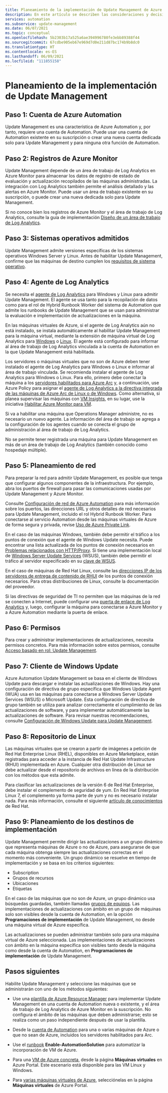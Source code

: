 ```yaml
---
title: Planeamiento de la implementación de Update Management de Azure Automation
description: En este artículo se describen las consideraciones y decisiones que se deben tomar para preparar la implementación de Update Management de Azure Automation.
services: automation
ms.subservice: update-management
ms.date: 06/07/2021
ms.topic: conceptual
ms.openlocfilehash: 5b2303b17a525a6ae394996780fe3ebb89388f44
ms.sourcegitcommit: 67cdbe905eb67e969d7d0e211d87bc174b9b8dc0
ms.translationtype: HT
ms.contentlocale: es-ES
ms.lasthandoff: 06/09/2021
ms.locfileid: "111855158"
---
```

# <a name="plan-your-update-management-deployment"></a>Planeamiento de la implementación de Update Management

## <a name="step-1---automation-account"></a>Paso 1: Cuenta de Azure Automation

Update Management es una característica de Azure Automation y, por tanto, requiere una cuenta de Automation. Puede usar una cuenta de Automation existente en su suscripción o crear una nueva cuenta dedicada solo para Update Management y para ninguna otra función de Automation.

## <a name="step-2---azure-monitor-logs"></a>Paso 2: Registros de Azure Monitor

Update Management depende de un área de trabajo de Log Analytics en Azure Monitor para almacenar los datos de registro de estado de evaluación y actualización recopilados de las máquinas administradas. La integración con Log Analytics también permite el análisis detallado y las alertas en Azure Monitor. Puede usar un área de trabajo existente en su suscripción, o puede crear una nueva dedicada solo para Update Management.

Si no conoce bien los registros de Azure Monitor y el área de trabajo de Log Analytics, consulte la guía de implementación [Diseño de un área de trabajo de Log Analytics](../../azure-monitor/logs/design-logs-deployment.md). 

## <a name="step-3---supported-operating-systems"></a>Paso 3: Sistemas operativos admitidos

Update Management admite versiones específicas de los sistemas operativos Windows Server y Linux. Antes de habilitar Update Management, confirme que las máquinas de destino cumplen los [requisitos de sistema operativo](operating-system-requirements.md). 

## <a name="step-4---log-analytics-agent"></a>Paso 4: Agente de Log Analytics

Se necesita el [agente de Log Analytics](../../azure-monitor/agents/log-analytics-agent.md) para Windows y Linux para admitir Update Management. El agente se usa tanto para la recopilación de datos como para el rol de Hybrid Runbook Worker del sistema de Automation que admite los runbooks de Update Management que se usan para administrar la evaluación e implementación de actualizaciones en la máquina. 

En las máquinas virtuales de Azure, si el agente de Log Analytics aún no está instalado, se instala automáticamente al habilitar Update Management para la máquina virtual, mediante la extensión de máquina virtual de Log Analytics para [Windows](../../virtual-machines/extensions/oms-windows.md) o [Linux](../../virtual-machines/extensions/oms-linux.md). El agente está configurado para informar al área de trabajo de Log Analytics vinculada a la cuenta de Automation en la que Update Management está habilitada.

Los servidores o máquinas virtuales que no son de Azure deben tener instalado el agente de Log Analytics para Windows o Linux e informar al área de trabajo vinculada. Se recomienda instalar el agente de Log Analytics para Windows o Linux. Para ello, primero debe conectar la máquina a los [servidores habilitados para Azure Arc](../../azure-arc/servers/overview.md) y, a continuación, use Azure Policy para asignar el [agente de Log Analytics a la directiva integrada de las máquinas de Azure Arc de Linux o de Windows](../../governance/policy/samples/built-in-policies.md#monitoring). Como alternativa, si planea supervisar las máquinas con [VM Insights](../../azure-monitor/vm/vminsights-overview.md), en su lugar, use la iniciativa [Habilitar Azure Monitor para VM](../../governance/policy/samples/built-in-initiatives.md#monitoring).

Si va a habilitar una máquina que Operations Manager administre, no es necesario un nuevo agente. La información del área de trabajo se agrega a la configuración de los agentes cuando se conecta el grupo de administración al área de trabajo de Log Analytics.

No se permite tener registrada una máquina para Update Management en más de un área de trabajo de Log Analytics (también conocido como hospedaje múltiple).

## <a name="step-5---network-planning"></a><a name="ports"></a> Paso 5: Planeamiento de red

Para preparar la red para admitir Update Management, es posible que tenga que configurar algunos componentes de la infraestructura. Por ejemplo, abra los puertos de firewall para pasar las comunicaciones usadas por Update Management y Azure Monitor.

Consulte [Configuración de red de Azure Automation](../automation-network-configuration.md) para más información sobre los puertos, las direcciones URL y otros detalles de red necesarios para Update Management, incluido el rol Hybrid Runbook Worker. Para conectarse al servicio Automation desde las máquinas virtuales de Azure de forma segura y privada, revise [Uso de Azure Private Link](../how-to/private-link-security.md). 

En el caso de las máquinas Windows, también debe permitir el tráfico a los puntos de conexión que el agente de Windows Update necesita. Puede encontrar una lista actualizada de los puntos de conexión necesarios en [Problemas relacionados con HTTP/Proxy](/windows/deployment/update/windows-update-troubleshooting#issues-related-to-httpproxy). Si tiene una implementación local de [Windows Server Update Services](/windows-server/administration/windows-server-update-services/plan/plan-your-wsus-deployment) (WSUS), también debe permitir el tráfico al servidor especificado en su [clave de WSUS](/windows/deployment/update/waas-wu-settings#configuring-automatic-updates-by-editing-the-registry).

En el caso de máquinas de Red Hat Linux, consulte las [direcciones IP de los servidores de entrega de contenido de RHUI](../../virtual-machines/workloads/redhat/redhat-rhui.md#the-ips-for-the-rhui-content-delivery-servers) de los puntos de conexión necesarios. Para otras distribuciones de Linux, consulte la documentación del proveedor.

Si las directivas de seguridad de TI no permiten que las máquinas de la red se conecten a Internet, puede configurar una [puerta de enlace de Log Analytics](../../azure-monitor/agents/gateway.md) y, luego, configurar la máquina para conectarse a Azure Monitor y a Azure Automation mediante la puerta de enlace.

## <a name="step-6---permissions"></a>Paso 6: Permisos

Para crear y administrar implementaciones de actualizaciones, necesita permisos concretos. Para más información sobre estos permisos, consulte [Acceso basado en rol: Update Management](../automation-role-based-access-control.md#update-management-permissions).

## <a name="step-7---windows-update-client"></a>Paso 7: Cliente de Windows Update

Azure Automation Update Management se basa en el cliente de Windows Update para descargar e instalar las actualizaciones de Windows. Hay una configuración de directiva de grupo específica que Windows Update Agent (WUA) usa en las máquinas para conectarse a Windows Server Update Services (WSUS) o Microsoft Update. Esta configuración de directiva de grupo también se utiliza para analizar correctamente el cumplimiento de las actualizaciones de software, y para implementar automáticamente las actualizaciones de software. Para revisar nuestras recomendaciones, consulte [Configuración de Windows Update para Update Management](configure-wuagent.md).

## <a name="step-8---linux-repository"></a>Paso 8: Repositorio de Linux

Las máquinas virtuales que se crearon a partir de imágenes a petición de Red Hat Enterprise Linux (RHEL), disponibles en Azure Marketplace, están registradas para acceder a la instancia de Red Hat Update Infrastructure (RHUI) implementada en Azure. Cualquier otra distribución de Linux se debe actualizar desde el repositorio de archivos en línea de la distribución con los métodos que esta admite.

Para clasificar las actualizaciones de la versión 6 de Red Hat Enterprise, debe instalar el complemento de seguridad de yum. En Red Hat Enterprise Linux 7, el complemento ya forma parte de yum y no es necesario instalar nada. Para más información, consulte el siguiente [artículo de conocimientos](https://access.redhat.com/solutions/10021) de Red Hat.

## <a name="step-9---plan-deployment-targets"></a>Paso 9: Planeamiento de los destinos de implementación

Update Management permite dirigir las actualizaciones a un grupo dinámico que representa máquinas de Azure o no de Azure, para asegurarse de que cada máquina obtenga siempre las actualizaciones correctas en el momento más conveniente. Un grupo dinámico se resuelve en tiempo de implementación y se basa en los criterios siguientes:

* Subscription
* Grupos de recursos
* Ubicaciones
* Etiquetas 

En el caso de las máquinas que no son de Azure, un grupo dinámico usa búsquedas guardadas, también llamadas [grupos de equipos](../../azure-monitor/logs/computer-groups.md). Las implementaciones de actualizaciones con ámbito en un grupo de máquinas solo son visibles desde la cuenta de Automation, en la opción **Programaciones de implementación** de Update Management, no desde una máquina virtual de Azure específica.

Las actualizaciones se pueden administrar también solo para una máquina virtual de Azure seleccionada. Las implementaciones de actualizaciones con ámbito en la máquina específica son visibles tanto desde la máquina como desde la cuenta de Automation, en **Programaciones de implementación** de Update Management. 

## <a name="next-steps"></a>Pasos siguientes

Habilite Update Management y seleccione las máquinas que se administrarán con uno de los métodos siguientes:

- Use una [plantilla de Azure Resource Manager](enable-from-template.md) para implementar Update Management en una cuenta de Automation nueva o existente, y el área de trabajo de Log Analytics de Azure Monitor en la suscripción. No configura el ámbito de las máquinas que deben administrarse; esto se realiza como un paso independiente después de usar la plantilla.

- Desde la [cuenta de Automation](enable-from-automation-account.md) para una o varias máquinas de Azure o que no sean de Azure, incluidos los servidores habilitados para Arc.

- Use el [runbook](enable-from-runbook.md) **Enable-AutomationSolution** para automatizar la incorporación de VM de Azure.

- Para una [VM de Azure concreta](enable-from-vm.md), desde la página **Máquinas virtuales** en Azure Portal. Este escenario está disponible para las VM Linux y Windows.

- Para [varias máquinas virtuales de Azure](enable-from-portal.md), selecciónelas en la página **Máquinas virtuales** de Azure Portal.